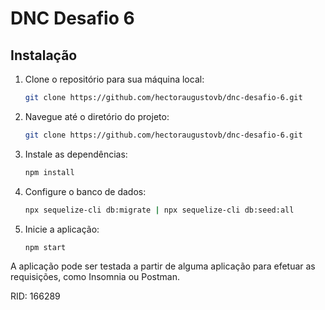 # DNC Desafio 6

## Instalação

1. Clone o repositório para sua máquina local:

   ```bash
   git clone https://github.com/hectoraugustovb/dnc-desafio-6.git
   ```

2. Navegue até o diretório do projeto:

   ```bash
   git clone https://github.com/hectoraugustovb/dnc-desafio-6.git
   ```

3. Instale as dependências:

   ```bash
   npm install
   ```

4. Configure o banco de dados:

   ```bash
   npx sequelize-cli db:migrate | npx sequelize-cli db:seed:all
   ```

5. Inicie a aplicação:

   ```
   npm start
   ```

A aplicação pode ser testada a partir de alguma aplicação para efetuar as requisições, como Insomnia ou Postman.


RID: 166289
